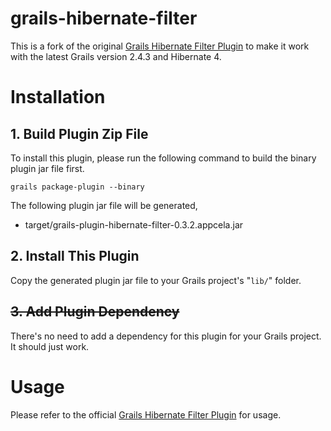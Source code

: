 grails-hibernate-filter
=======================

This is a fork of the original [Grails Hibernate Filter Plugin](http://grails.org/plugin/hibernate-filter) to make it work with the latest Grails version 2.4.3 and Hibernate 4.

# Installation

## 1. Build Plugin Zip File

To install this plugin, please run the following command to build the binary plugin jar file first.

    grails package-plugin --binary
    
The following plugin jar file will be generated,

- target/grails-plugin-hibernate-filter-0.3.2.appcela.jar

## 2. Install This Plugin

Copy the generated plugin jar file to your Grails project's "`lib/`" folder.

## ~~3. Add Plugin Dependency~~

There's no need to add a dependency for this plugin for your Grails project. It should just work.

# Usage

Please refer to the official [Grails Hibernate Filter Plugin](http://grails.org/plugin/hibernate-filter) for usage.
